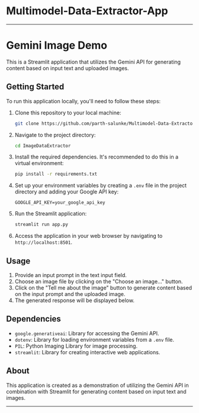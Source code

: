 # Multimodel-Data-Extractor-App

---

# Gemini Image Demo

This is a Streamlit application that utilizes the Gemini API for generating content based on input text and uploaded images.

## Getting Started

To run this application locally, you'll need to follow these steps:

1. Clone this repository to your local machine:

   ```bash
   git clone https://github.com/parth-salunke/Multimodel-Data-Extractor-App.git
   ```

2. Navigate to the project directory:

   ```bash
   cd ImageDataExtractor
   ```

3. Install the required dependencies. It's recommended to do this in a virtual environment:

   ```bash
   pip install -r requirements.txt
   ```

4. Set up your environment variables by creating a `.env` file in the project directory and adding your Google API key:

   ```
   GOOGLE_API_KEY=your_google_api_key
   ```

5. Run the Streamlit application:

   ```bash
   streamlit run app.py
   ```

6. Access the application in your web browser by navigating to `http://localhost:8501`.

## Usage

1. Provide an input prompt in the text input field.
2. Choose an image file by clicking on the "Choose an image..." button.
3. Click on the "Tell me about the image" button to generate content based on the input prompt and the uploaded image.
4. The generated response will be displayed below.

## Dependencies

- `google.generativeai`: Library for accessing the Gemini API.
- `dotenv`: Library for loading environment variables from a `.env` file.
- `PIL`: Python Imaging Library for image processing.
- `streamlit`: Library for creating interactive web applications.

## About

This application is created as a demonstration of utilizing the Gemini API in combination with Streamlit for generating content based on input text and images.



---
